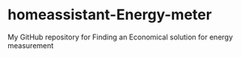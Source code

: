 # homeassistant-Energy-meter
My GitHub repository for Finding an Economical solution for energy measurement 
